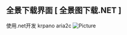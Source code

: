 ## 全景下载界面 [ 全景图下载.NET ]
使用.net开发 krpano aria2c 
![Picture](https://github.com/a1228267639/PanoramicDownload/blob/master/PanoramicDownload/README/page.png)
